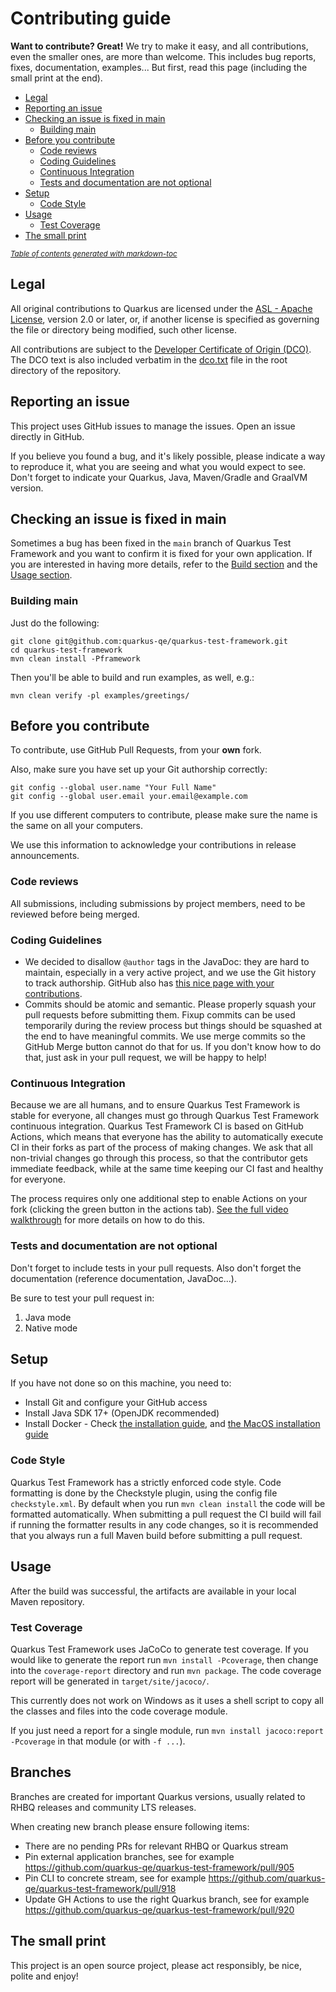 # Contributing guide

**Want to contribute? Great!** 
We try to make it easy, and all contributions, even the smaller ones, are more than welcome.
This includes bug reports, fixes, documentation, examples... 
But first, read this page (including the small print at the end).

* [Legal](#legal)
* [Reporting an issue](#reporting-an-issue)
* [Checking an issue is fixed in main](#checking-an-issue-is-fixed-in-main)
  + [Building main](#building-main)
* [Before you contribute](#before-you-contribute)
  + [Code reviews](#code-reviews)
  + [Coding Guidelines](#coding-guidelines)
  + [Continuous Integration](#continuous-integration)
  + [Tests and documentation are not optional](#tests-and-documentation-are-not-optional)
* [Setup](#setup)
  + [Code Style](#code-style)
* [Usage](#usage)
  + [Test Coverage](#test-coverage)
* [The small print](#the-small-print)

<small><i><a href='http://ecotrust-canada.github.io/markdown-toc/'>Table of contents generated with markdown-toc</a></i></small>

## Legal

All original contributions to Quarkus are licensed under the
[ASL - Apache License](https://www.apache.org/licenses/LICENSE-2.0),
version 2.0 or later, or, if another license is specified as governing the file or directory being
modified, such other license.

All contributions are subject to the [Developer Certificate of Origin (DCO)](https://developercertificate.org/).
The DCO text is also included verbatim in the [dco.txt](dco.txt) file in the root directory of the repository.

## Reporting an issue

This project uses GitHub issues to manage the issues. Open an issue directly in GitHub.

If you believe you found a bug, and it's likely possible, please indicate a way to reproduce it, what you are seeing and what you would expect to see.
Don't forget to indicate your Quarkus, Java, Maven/Gradle and GraalVM version. 

## Checking an issue is fixed in main

Sometimes a bug has been fixed in the `main` branch of Quarkus Test Framework and you want to confirm it is fixed for your own application.
If you are interested in having more details, refer to the [Build section](#build) and the [Usage section](#usage).

### Building main

Just do the following:

```
git clone git@github.com:quarkus-qe/quarkus-test-framework.git
cd quarkus-test-framework
mvn clean install -Pframework
```

Then you'll be able to build and run examples, as well, e.g.:
```shell
mvn clean verify -pl examples/greetings/
```

## Before you contribute

To contribute, use GitHub Pull Requests, from your **own** fork.

Also, make sure you have set up your Git authorship correctly:

```
git config --global user.name "Your Full Name"
git config --global user.email your.email@example.com
```

If you use different computers to contribute, please make sure the name is the same on all your computers.

We use this information to acknowledge your contributions in release announcements.

### Code reviews

All submissions, including submissions by project members, need to be reviewed before being merged.

### Coding Guidelines

 * We decided to disallow `@author` tags in the JavaDoc: they are hard to maintain, especially in a very active project, and we use the Git history to track authorship. GitHub also has [this nice page with your contributions](https://github.com/quarkus-qe/quarkus-test-framework/graphs/contributors). 
 * Commits should be atomic and semantic. Please properly squash your pull requests before submitting them. Fixup commits can be used temporarily during the review process but things should be squashed at the end to have meaningful commits.
 We use merge commits so the GitHub Merge button cannot do that for us. If you don't know how to do that, just ask in your pull request, we will be happy to help!

### Continuous Integration

Because we are all humans, and to ensure Quarkus Test Framework is stable for everyone, all changes must go through Quarkus Test Framework continuous integration. Quarkus Test Framework CI is based on GitHub Actions, which means that everyone has the ability to automatically execute CI in their forks as part of the process of making changes. We ask that all non-trivial changes go through this process, so that the contributor gets immediate feedback, while at the same time keeping our CI fast and healthy for everyone.

The process requires only one additional step to enable Actions on your fork (clicking the green button in the actions tab). [See the full video walkthrough](https://youtu.be/egqbx-Q-Cbg) for more details on how to do this.

### Tests and documentation are not optional

Don't forget to include tests in your pull requests. 
Also don't forget the documentation (reference documentation, JavaDoc...).

Be sure to test your pull request in:

1. Java mode
2. Native mode

## Setup

If you have not done so on this machine, you need to:
 
* Install Git and configure your GitHub access
* Install Java SDK 17+ (OpenJDK recommended)
* Install Docker - Check [the installation guide](https://docs.docker.com/install/), and [the MacOS installation guide](https://docs.docker.com/docker-for-mac/install/)

### Code Style

Quarkus Test Framework has a strictly enforced code style. Code formatting is done by the Checkstyle plugin, using the config file `checkstyle.xml`. 
By default when you run `mvn clean install` the code will be formatted automatically.
When submitting a pull request the CI build will fail if running the formatter results in any code changes, so it is
recommended that you always run a full Maven build before submitting a pull request.

## Usage

After the build was successful, the artifacts are available in your local Maven repository.

### Test Coverage

Quarkus Test Framework uses JaCoCo to generate test coverage. If you would like to generate the report run `mvn install -Pcoverage`,
then change into the `coverage-report` directory and run `mvn package`. The code coverage report will be generated in
`target/site/jacoco/`.

This currently does not work on Windows as it uses a shell script to copy all the classes and files into the code coverage
module.

If you just need a report for a single module, run `mvn install jacoco:report -Pcoverage` in that module (or with `-f ...`).

## Branches
Branches are created for important Quarkus versions, usually related to RHBQ releases and community LTS releases.

When creating new branch please ensure following items:
 - There are no pending PRs for relevant RHBQ or Quarkus stream
 - Pin external application branches, see for example https://github.com/quarkus-qe/quarkus-test-framework/pull/905
 - Pin CLI to concrete stream, see for example https://github.com/quarkus-qe/quarkus-test-framework/pull/918
 - Update GH Actions to use the right Quarkus branch, see for example https://github.com/quarkus-qe/quarkus-test-framework/pull/920

## The small print

This project is an open source project, please act responsibly, be nice, polite and enjoy!